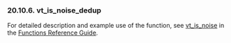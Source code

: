 <div>

<div>

<div>

<div>

### 20.10.6. vt_is_noise_dedup

</div>

</div>

</div>

For detailed description and example use of the function, see
<a href="fn_vt_is_noise.html" class="link"
title="vt_is_noise">vt_is_noise</a> in the
<a href="ch-functions.html" class="link"
title="Chapter 24. Virtuoso Functions Guide &amp; Reference">Functions
Reference Guide</a>.

</div>
